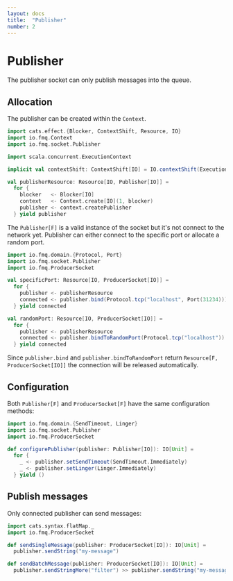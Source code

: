 ```yaml
---
layout: docs
title:  "Publisher"
number: 2
---
```


# Publisher

The publisher socket can only publish messages into the queue.

## Allocation

The publisher can be created within the `Context`.     

```scala mdoc:silent
import cats.effect.{Blocker, ContextShift, Resource, IO}
import io.fmq.Context
import io.fmq.socket.Publisher

import scala.concurrent.ExecutionContext

implicit val contextShift: ContextShift[IO] = IO.contextShift(ExecutionContext.global)

val publisherResource: Resource[IO, Publisher[IO]] =
  for {
    blocker   <- Blocker[IO]
    context   <- Context.create[IO](1, blocker)
    publisher <- context.createPublisher
  } yield publisher
```

The `Publisher[F]` is a valid instance of the socket but it's not connect to the network yet. 
Publisher can either connect to the specific port or allocate a random port.

```scala mdoc:silent
import io.fmq.domain.{Protocol, Port}
import io.fmq.socket.Publisher
import io.fmq.ProducerSocket

val specificPort: Resource[IO, ProducerSocket[IO]] = 
  for {
    publisher <- publisherResource
    connected <- publisher.bind(Protocol.tcp("localhost", Port(31234)))
  } yield connected

val randomPort: Resource[IO, ProducerSocket[IO]] = 
  for {
    publisher <- publisherResource
    connected <- publisher.bindToRandomPort(Protocol.tcp("localhost"))
  } yield connected
```

Since `publisher.bind` and `publisher.bindToRandomPort` return `Resource[F, ProducerSocket[IO]]` the connection will be released automatically. 

## Configuration

Both `Publisher[F]` and `ProducerSocket[F]` have the same configuration methods:

```scala mdoc:silent
import io.fmq.domain.{SendTimeout, Linger}
import io.fmq.socket.Publisher
import io.fmq.ProducerSocket

def configurePublisher(publisher: Publisher[IO]): IO[Unit] = 
  for {
    _ <- publisher.setSendTimeout(SendTimeout.Immediately)
    _ <- publisher.setLinger(Linger.Immediately)
  } yield ()
```

## Publish messages

Only connected publisher can send messages:

```scala mdoc:silent
import cats.syntax.flatMap._
import io.fmq.ProducerSocket

def sendSingleMessage(publisher: ProducerSocket[IO]): IO[Unit] = 
  publisher.sendString("my-message")

def sendBatchMessage(publisher: ProducerSocket[IO]): IO[Unit] = 
  publisher.sendStringMore("filter") >> publisher.sendString("my-message") 
```